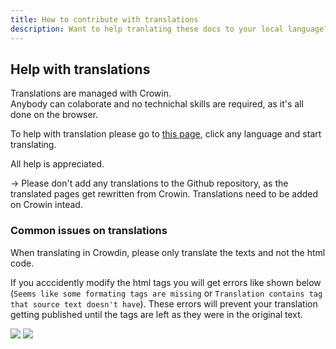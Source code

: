 ```yaml
---
title: How to contribute with translations
description: Want to help tranlating these docs to your local language?
---
```


## Help with translations

Translations are managed with Crowin.  
Anybody can colaborate and no technichal skills are required, as it's all done on the browser.

To help with translation please go to [this page](https://crowdin.com/project/docsstacksco), click any language and start translating.

All help is appreciated.

-> Please don't add any translations to the Github repository, as the translated pages get rewritten from Crowin. Translations need to be added on Crowin intead.

### Common issues on translations

When translating in Crowdin, please only translate the texts and not the html code.

If you acccidently modify the html tags you will get errors like shown below (`Seems like some formating tags are missing` or `Translation contains tag that source text doesn't have`). These errors will prevent your translation getting published until the tags are left as they were in the original text.

![](/images/crowdin-qa-issue-formatting_tags_missing.png) ![](/images/crowdin-qa-issue-tag_source.png)
